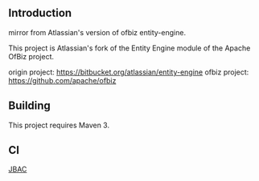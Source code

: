 ## Introduction

mirror from Atlassian's version of ofbiz entity-engine.

This project is Atlassian's fork of the Entity Engine module of the Apache OfBiz project.

origin project: https://bitbucket.org/atlassian/entity-engine
ofbiz  project: https://github.com/apache/ofbiz

## Building

This project requires Maven 3.

## CI

[JBAC](https://jira-bamboo.internal.atlassian.com/browse/OFBEE-ENTITY)

